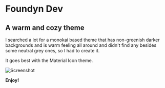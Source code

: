 # Foundyn Dev

## A warm and cozy theme

I searched a lot for a monokai based theme that has non-greenish darker backgrounds and is warm feeling all around and didn't find any besides some neutral grey ones, so I had to create it.

It goes best with the Material Icon theme.

![Screenshot](https://foundyn.dev/img/foundyn-dev-vscode-theme-screenshot-1.png "Foundyn Dev Theme Preview")

**Enjoy!**
